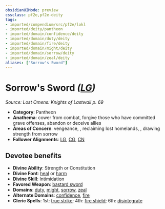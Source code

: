 ```yaml
---
obsidianUIMode: preview
cssclass: pf2e,pf2e-deity
tags:
- imported/compendium/src/pf2e/lokl
- imported/deity/pantheon
- imported/domain/confidence/deity
- imported/domain/duty/deity
- imported/domain/fire/deity
- imported/domain/might/deity
- imported/domain/sorrow/deity
- imported/domain/zeal/deity
aliases: ["Sorrow's Sword"]
---
```

# Sorrow's Sword *([LG](lawful-goo-b1.md))*  
*Source: Lost Omens: Knights of Lastwall p. 69*  

- **Category**: Pantheon
- **Anathema**: cower from combat, forgive those who have committed grave offenses, abandon or deceive allies
- **Areas of Concern**: vengeance, , reclaiming lost homelands, , drawing strength from sorrow
- **Follower Alignments**: [LG](lawful-goo-b1.md), [CG](chaotic-good-b1.md), [CN](chaotic-neutral-b1.md)

## Devotee benefits

- **Divine Ability**: Strength or Constitution
- **Divine Font**: [heal](../../spells/heal.md) or [harm](../../spells/harm.md)
- **Divine Skill**: Intimidation
- **Favored Weapon**: [bastard sword](../../equipment/items/bastard-sword.md)
- **Domains**: [duty](../domains.md#Duty), [might](../domains.md#Might), [sorrow](../domains.md#Sorrow), [zeal](../domains.md#Zeal)
- **Alternate Domains**: [confidence](../domains.md#Confidence), [fire](../domains.md#Fire)
- **Cleric Spells**: 1st: [true strike](../../spells/true-strike.md); 4th: [fire shield](../../spells/fire-shield.md); 6th: [disintegrate](../../spells/disintegrate.md)